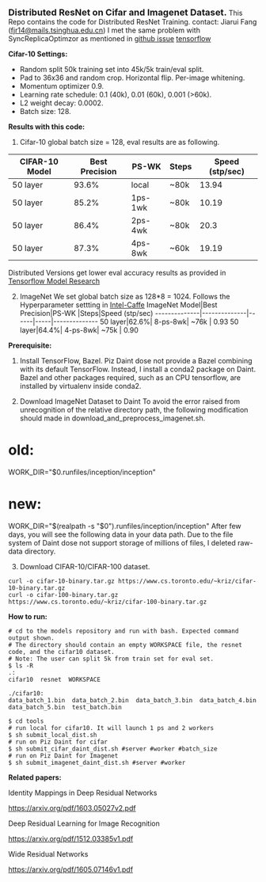 <font size=4><b>Distributed ResNet on Cifar and Imagenet Dataset.</b></font>
This Repo contains the code for Distributed ResNet Training.
contact: Jiarui Fang (fjr14@mails.tsinghua.edu.cn)
I met the same problem with SyncReplicaOptimzor as mentioned in
[github issue](https://github.com/tensorflow/tensorflow/issues/6976)
[tensorflow](https://stackoverflow.com/questions/42006967/scalability-issues-related-to-distributed-tensorflow)


<b>Cifar-10 Settings:</b>

* Random split 50k training set into 45k/5k train/eval split.
* Pad to 36x36 and random crop. Horizontal flip. Per-image whitening.
* Momentum optimizer 0.9.
* Learning rate schedule: 0.1 (40k), 0.01 (60k), 0.001 (>60k).
* L2 weight decay: 0.0002.
* Batch size: 128.

<b>Results with this code:</b>
1. Cifar-10
global batch size = 128, eval results are as following.

CIFAR-10 Model|Best Precision|PS-WK |Steps|Speed (stp/sec)
--------------|--------------|------|-----|--------------
50 layer|93.6%|local|~80k|13.94
50 layer|85.2%|1ps-1wk|~80k|10.19
50 layer|86.4%|2ps-4wk|~80k|20.3
50 layer|87.3%|4ps-8wk|~60k|19.19

Distributed Versions get lower eval accuracy results as provided in [Tensorflow Model Research](https://github.com/tensorflow/models/tree/master/research/resnet)

2. ImageNet
We set global batch size as 128\*8 = 1024.
Follows the Hyperparameter settting in [Intel-Caffe](https://github.com/intel/caffe/tree/master/models/intel_optimized_models/multinode/resnet_50_8_nodes)
ImageNet Model|Best Precision|PS-WK |Steps|Speed (stp/sec)
--------------|--------------|------|-----|--------------
50 layer|62.6%| 8-ps-8wk| ~76k | 0.93
50 layer|64.4%| 4-ps-8wk| ~75k | 0.90


<b>Prerequisite:</b>

1. Install TensorFlow, Bazel.
Piz Daint dose not provide a Bazel combining with its default TensorFlow. Instead, I install a conda2 package on Daint. Bazel and other packages required, such as an CPU tensorflow, are installed by virtualenv inside conda2.

2. Download ImageNet Dataset to Daint
To avoid the error raised from unrecognition of the relative directory path, the following modification should made in download_and_preprocess_imagenet.sh.
# old:
WORK_DIR="$0.runfiles/inception/inception"
# new:
WORK_DIR="$(realpath -s "$0").runfiles/inception/inception"
After few days, you will see the following data in your data path.
Due to the file system of Daint dose not support storage of millions of files, I deleted raw-data directory.


3. Download CIFAR-10/CIFAR-100 dataset.
```shell
curl -o cifar-10-binary.tar.gz https://www.cs.toronto.edu/~kriz/cifar-10-binary.tar.gz
curl -o cifar-100-binary.tar.gz https://www.cs.toronto.edu/~kriz/cifar-100-binary.tar.gz
```

<b>How to run:</b>

```shell
# cd to the models repository and run with bash. Expected command output shown.
# The directory should contain an empty WORKSPACE file, the resnet code, and the cifar10 dataset.
# Note: The user can split 5k from train set for eval set.
$ ls -R
.:
cifar10  resnet  WORKSPACE

./cifar10:
data_batch_1.bin  data_batch_2.bin  data_batch_3.bin  data_batch_4.bin
data_batch_5.bin  test_batch.bin

$ cd tools
# run local for cifar10. It will launch 1 ps and 2 workers
$ sh submit_local_dist.sh
# run on Piz Daint for cifar
$ sh submit_cifar_daint_dist.sh #server #worker #batch_size
# run on Piz Daint for Imagenet
$ sh submit_imagenet_daint_dist.sh #server #worker
```

<b>Related papers:</b>

Identity Mappings in Deep Residual Networks

https://arxiv.org/pdf/1603.05027v2.pdf

Deep Residual Learning for Image Recognition

https://arxiv.org/pdf/1512.03385v1.pdf

Wide Residual Networks

https://arxiv.org/pdf/1605.07146v1.pdf


